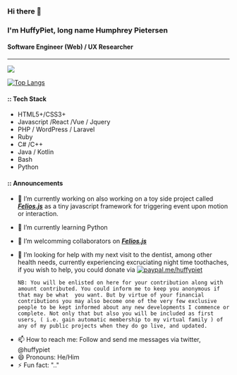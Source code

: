 ### Hi there 👋
### I'm HuffyPiet, long name Humphrey Pietersen

#### Software Engineer (Web) / UX Researcher
---

<!-- Right from when I was first introduced to computers in the late 1990s I was very hooked but it would be until 2010, that I would own my first fully functional desktop PC. At the time graphics and motion design took my fansy. Then came the caveats of not being able to render animations or edit videos with very under-resourced MSI Desktop PC. 

To remediate this, I looked for gigs and also considered alternative career paths, going through other careers before finally, landing on the idea that , writing codes is what I could probably do. That I could write code efficiently, that emulates beautiful graphics. The works that could have strained my then existing PC, which required intensive graphics processing unit resources, to thrive as a professional, coding did not.

Today, I'm happy to have learnt to code albeit self-taught, I used a ton of help from the internet.

All that said, It's my hope you would find great value from connecting with me or contribute, or join me let's create value, let's brighten the web and make it an awesome place to hang out.

-->

![](https://github-readme-stats.vercel.app/api?username=huffypiet&show_icons=true)

[![Top Langs](https://github-readme-stats.vercel.app/api/top-langs/?username=huffypiet&layout=compact)](https://github.com/huffypiet/github-readme-stats)

#### :: Tech Stack
- HTML5+/CSS3+
- Javascript /React /Vue / Jquery
 - PHP / WordPress / Laravel
 - Ruby
 - C# /C++
 - Java / Kotlin
 - Bash
 - Python



<!-- #### :: [***Whitespace (Teaching Beginners to Code)***](https://github.com/huffypiet/whitespace)

- Cooking courses to teach beginners to code from the basics. 
- Share some of the safe and best practices known to me.
- Sharing coding challenges with beginners.
- And code reviews.
-->
#### :: Announcements
- 🔭 I’m currently working on also working on a toy side project called [***__Felios.js__***](https://github.com/huffypiet/felios.js) as a tiny javascript framework for triggering event upon motion or interaction.

- 🌱 I’m currently learning Python

- 👯 I’m welcomming collaborators on [***__Felios.js__***](https://github.com/huffypiet/felios.js)

- 🤔 I’m looking for help with my next visit to the dentist, among other health needs, currently experiencing excruciating night time toothaches, if you wish to help, you could donate via [![paypal.me/huffypiet](https://ionicabizau.github.io/badges/paypal.svg)](https://www.paypal.me/huffypiet)

      NB: You will be enlisted on here for your contribution along with amount contributed. You could inform me to keep you anonymous if that may be what  you want. But by virtue of your financial contributions you may also become one of the very few exclusive people to be kept informed about any new developments I commence or complete. Not only that but also you will be included as first users, ( i.e. gain automatic membership to my virtual family ) of any of my public projects when they do go live, and updated.

<!-- - 🤔 I’m looking for help with ... 
- 💬 Ask me about ...-->
- 📫 How to reach me: Follow and send me messages via twitter, @huffypiet
- 😄 Pronouns: He/Him
- ⚡ Fun fact: ".."
